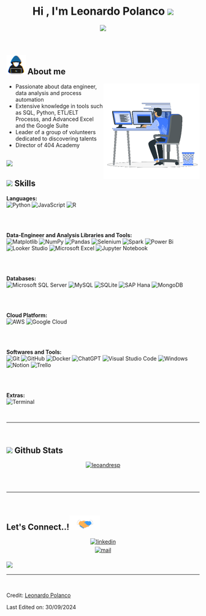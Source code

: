 <h1 align="center"><b>Hi , I'm Leonardo Polanco </b><img src="https://media.giphy.com/media/hvRJCLFzcasrR4ia7z/giphy.gif" width="35"></h1>

<p align="center">
  <a href="https://github.com/DenverCoder1/readme-typing-svg"><img src="https://readme-typing-svg.herokuapp.com?font=Time+New+Roman&color=cyan&size=25&center=true&vCenter=true&width=600&height=100&lines=Leonardo+A+Polanco+Navas..&hearts;++;Data+Engineer,;Electronic+Engineer,;;Active+Learner/Researcher,;Love+to+learn+new+stuffs..<3"></a>
</p>

<br>

## <picture><img src = "https://github.com/0xAbdulKhalid/0xAbdulKhalid/raw/main/assets/mdImages/about_me.gif" width = 50px></picture> **About me**

<p align="center">
  <img align="right" src="https://github.com/0xAbdulKhalid/0xAbdulKhalid/raw/main/assets/mdImages/Right_Side.gif" width = 250px>
  
  - Passionate about data engineer, data analysis and process automation
  - Extensive knowledge in tools such as SQL, Python, ETL/ELT Processs, and Advanced Excel and the Google Suite
  - Leader of a group of volunteers dedicated to discovering talents
  - Director of 404 Academy
</p>

<br>

<img src="https://user-images.githubusercontent.com/73097560/115834477-dbab4500-a447-11eb-908a-139a6edaec5c.gif">

<br>

## <img src="https://media2.giphy.com/media/QssGEmpkyEOhBCb7e1/giphy.gif?cid=ecf05e47a0n3gi1bfqntqmob8g9aid1oyj2wr3ds3mg700bl&rid=giphy.gif" width ="25"><b> Skills</b>

<p align="center">

**Languages:**
<br>
![Python](https://img.shields.io/badge/Python-3776AB?style=flat&logo=python&logoColor=white)
![JavaScript](https://img.shields.io/badge/JavaScript-F7DF1E?style=flat&logo=javascript&logoColor=black)
![R](https://img.shields.io/badge/R-276DC3?style=flat&logo=rstudio&logoColor=white)

<br><br>

**Data-Engineer and Analysis Libraries and Tools:**
<br>
![Matplotlib](https://img.shields.io/badge/Matplotlib-EE4D2B?style=flat&logo=matplotlib&logoColor=white)
![NumPy](https://img.shields.io/badge/NumPy-013243?style=flat&logo=numpy&logoColor=white)
![Pandas](https://img.shields.io/badge/Pandas-150458?style=flat&logo=pandas&logoColor=white)
![Selenium](https://img.shields.io/badge/Selenium-43B02A?style=flat&logo=selenium&logoColor=white)
![Spark](https://img.shields.io/badge/Apache_Spark-E25A1C?style=flat&logo=apachespark&logoColor=white)
![Power Bi](https://img.shields.io/badge/Power_BI-F2C811?style=flat&logo=powerbi&logoColor=black)
![Looker Studio](https://img.shields.io/badge/Looker_Studio-4285F4?style=flat&logo=google-datastudio&logoColor=white)
![Microsoft Excel](https://img.shields.io/badge/Microsoft_Excel-217346?style=flat&logo=microsoft-excel&logoColor=white)
![Jupyter Notebook](https://img.shields.io/badge/Jupyter-F37626?style=flat&logo=jupyter&logoColor=white)

<br><br>

**Databases:**
<br>
![Microsoft SQL Server](https://img.shields.io/badge/Microsoft_SQL_Server-CC2927?style=flat&logo=microsoftsqlserver&logoColor=white)
![MySQL](https://img.shields.io/badge/MySQL-4479A1?style=flat&logo=mysql&logoColor=white)
![SQLite](https://img.shields.io/badge/SQLite-07405E?style=flat&logo=sqlite&logoColor=white)
![SAP Hana](https://img.shields.io/badge/SAP_HANA-008FD3?style=flat&logo=sap&logoColor=white)
![MongoDB](https://img.shields.io/badge/MongoDB-47A248?style=flat&logo=mongodb&logoColor=white)

<br><br>

**Cloud Platform:**
<br>
![AWS](https://img.shields.io/badge/AWS-232F3E?style=flat&logo=amazon-aws&logoColor=white)
![Google Cloud](https://img.shields.io/badge/Google_Cloud-4285F4?style=flat&logo=google-cloud&logoColor=white)

<br><br>

**Softwares and Tools:**
<br>
![Git](https://img.shields.io/badge/Git-F05033?style=flat&logo=git&logoColor=white)
![GitHub](https://img.shields.io/badge/GitHub-181717?style=flat&logo=github&logoColor=white)
![Docker](https://img.shields.io/badge/Docker-2496ED?style=flat&logo=docker&logoColor=white)
![ChatGPT](https://img.shields.io/badge/ChatGPT-74aa9c?style=flat&logo=openai&logoColor=white)
![Visual Studio Code](https://img.shields.io/badge/Visual_Studio_Code-007ACC?style=flat&logo=visualstudiocode&logoColor=white)
![Windows](https://img.shields.io/badge/Windows-0078D6?style=flat&logo=windows&logoColor=white)
![Notion](https://img.shields.io/badge/Notion-000000?style=flat&logo=notion&logoColor=white)
![Trello](https://img.shields.io/badge/Trello-0052CC?style=flat&logo=trello&logoColor=white)

<br><br>

**Extras:**
<br>
![Terminal](https://img.shields.io/badge/Terminal-000000?style=flat&logo=gnubash&logoColor=white)
</p>

<br>

---

<br>

## <img src="https://media.giphy.com/media/iY8CRBdQXODJSCERIr/giphy.gif" width="35"><b> Github Stats </b>

<div align="center">
  <a href="https://github.com/0xabdulkhalid/">
    <img src="https://github-readme-stats.vercel.app/api/top-langs?username=leoandresp&show_icons=true&locale=en&layout=compact&line_height=20&title_color=7A7ADB&icon_color=2234AE&text_color=D3D3D3&bg_color=0,000000,130F40" width="375" alt="leoandresp"/>
  </a>
</div>

<br><br>

---

<br>

## <b> Let's Connect..!</b><img src="https://github.com/0xAbdulKhalid/0xAbdulKhalid/raw/main/assets/mdImages/handshake.gif" width ="80">

<div align='center'>
  <a href="https://www.linkedin.com/in/leonardo-polanco-navas" target="_blank">
    <img src="https://img.shields.io/badge/linkedin:  Leonardo_Polanco-%2300acee.svg?color=405DE6&style=for-the-badge&logo=linkedin&logoColor=white" alt="linkedin" style="margin-bottom: 5px;"/>
  </a>
  <br>
  <a href="mailto:leoandres52@gmail.com" target="_blank">
    <img src="https://img.shields.io/badge/gmail:  leoandres52@gmail.com-%23EA4335.svg?style=for-the-badge&logo=gmail&logoColor=white" alt="mail" style="margin-bottom: 5px;" />
  </a>
</div>

<br>

<img src="https://user-images.githubusercontent.com/73097560/115834477-dbab4500-a447-11eb-908a-139a6edaec5c.gif">

<br>

---

<br>

Credit: [Leonardo Polanco](https://github.com/leoandresp)

Last Edited on: 30/09/2024
